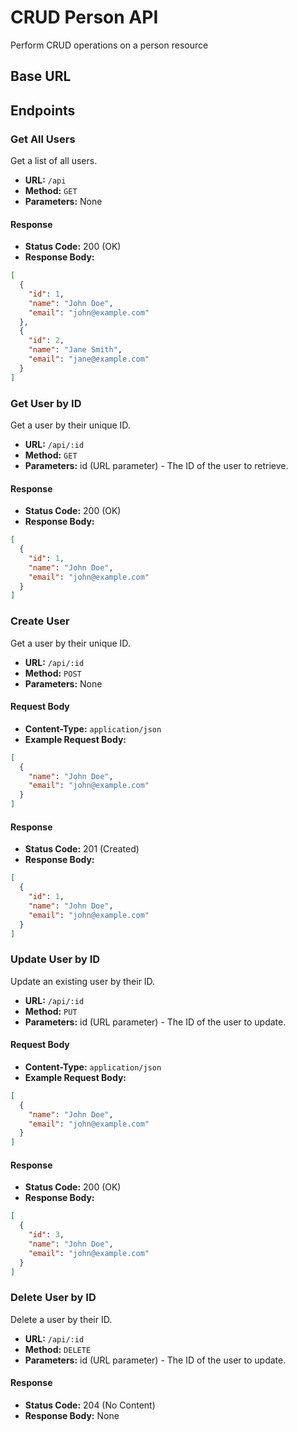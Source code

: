 # CRUD Person API

Perform CRUD operations on a person resource

## Base URL

## Endpoints

### Get All Users

Get a list of all users.

- **URL:** `/api`
- **Method:** `GET`
- **Parameters:** None

#### Response

- **Status Code:** 200 (OK)
- **Response Body:**

```json
[
  {
    "id": 1,
    "name": "John Doe",
    "email": "john@example.com"
  },
  {
    "id": 2,
    "name": "Jane Smith",
    "email": "jane@example.com"
  }
] 
```


### Get User by ID

Get a user by their unique ID.

- **URL:** `/api/:id`
- **Method:** `GET`
- **Parameters:** id (URL parameter) - The ID of the user to retrieve.

#### Response

- **Status Code:** 200 (OK)
- **Response Body:**

```json
[
  {
    "id": 1,
    "name": "John Doe",
    "email": "john@example.com"
  }
]
```


### Create User

Get a user by their unique ID.

- **URL:** `/api/:id`
- **Method:** `POST`
- **Parameters:** None

#### Request Body

- **Content-Type:** `application/json`
- **Example Request Body:**

```json
[
  {
    "name": "John Doe",
    "email": "john@example.com"
  }
]
```

#### Response

- **Status Code:** 201 (Created)
- **Response Body:**

```json
[
  {
    "id": 1,
    "name": "John Doe",
    "email": "john@example.com"
  }
]
```

### Update User by ID

Update an existing user by their ID.

- **URL:** `/api/:id`
- **Method:** `PUT`
- **Parameters:** id (URL parameter) - The ID of the user to update.

#### Request Body

- **Content-Type:** `application/json`
- **Example Request Body:**

```json
[
  {
    "name": "John Doe",
    "email": "john@example.com"
  }
]
```

#### Response

- **Status Code:** 200 (OK)
- **Response Body:**

```json
[
  {
    "id": 3,
    "name": "John Doe",
    "email": "john@example.com"
  }
]
```

### Delete User by ID

Delete a user by their ID.

- **URL:** `/api/:id`
- **Method:** `DELETE`
- **Parameters:** id (URL parameter) - The ID of the user to update.

#### Response

- **Status Code:** 204 (No Content)
- **Response Body:** None



